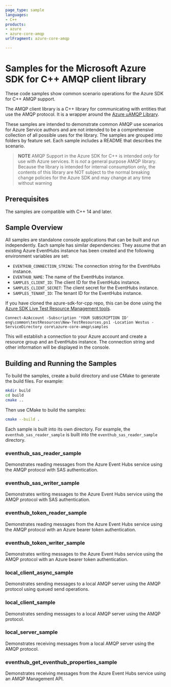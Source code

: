 ```yaml
---
page_type: sample
languages:
- C++
products:
- azure
- azure-core-amqp
urlFragment: azure-core-amqp

---
```


# Samples for the Microsoft Azure SDK for C++ AMQP client library

These code samples show common scenario operations for the Azure SDK for C++ AMQP support.

The AMQP client library is a C++ library for communicating with entities that use the AMQP 
protocol. It is a wrapper around the [Azure uAMQP Library](https://github.com/Azure/azure-uamqp-c/).

These samples are intended to demonstrate common AMQP use scenarios for Azure Service authors and are 
not intended to be a comprehensive collection of all possible uses for the library. The samples are
grouped into folders by feature set. Each sample includes a README that describes the scenario.

> **NOTE** AMQP Support in the Azure SDK for C++ is intended *only* for use with Azure services. 
It is *not* a general purpose AMQP library. Because the library is intended for internal consumption only, 
the contents of this library are NOT subject to the normal breaking change policies for the Azure SDK and 
may change at any time without warning

## Prerequisites

The samples are compatible with C++ 14 and later.

## Sample Overview

All samples are standalone console applications that can be built and run independently. Each sample has similar dependencies: They assume that an existing 
Azure EventHubs instance has been created and the following environment variables are set:

- `EVENTHUB_CONNECTION_STRING`: The connection string for the EventHubs instance.
- `EVENTHUB_NAME`: The name of the EventHubs instance.
- `SAMPLES_CLIENT_ID`: The client ID for the EventHubs instance.
- `SAMPLES_CLIENT_SECRET`: The client secret for the EventHubs instance.
- `SAMPLES_TENANT_ID`: The tenant ID for the EventHubs instance.

If you have cloned the azure-sdk-for-cpp repo, this can be done using the [Azure SDK Live Test Resource Management tools](https://github.com/Azure/azure-sdk-tools/blob/main/eng/common/TestResources/README.md).

```pwsh
Connect-AzAccount -Subscription 'YOUR SUBSCRIPTION ID'
eng\common\testResources\New-TestResources.ps1 -Location Westus -ServiceDirectory core\azure-core-amqp\samples
```

This will establish a connection to your Azure account and create a resource group and an EventHubs instance. The connection string and other information will be displayed in the console.


## Building and Running the Samples
To build the samples, create a build directory and use CMake to generate the build files. For example:

```bash
mkdir build
cd build
cmake ..
```

Then use CMake to build the samples:

```bash
cmake --build .
```

Each sample is built into its own directory. For example, the `eventhub_sas_reader_sample` is built into the `eventhub_sas_reader_sample` directory.

### eventhub_sas_reader_sample
Demonstrates reading messages from the Azure Event Hubs service using the AMQP protocol with SAS authentication.

### eventhub_sas_writer_sample
Demonstrates writing messages to the Azure Event Hubs service using the AMQP protocol with SAS authentication.

### eventhub_token_reader_sample
Demonstrates reading messages from the Azure Event Hubs service using the AMQP protocol with an Azure bearer token authentication.

### eventhub_token_writer_sample
Demonstrates writing messages to the Azure Event Hubs service using the AMQP protocol with an Azure bearer token authentication.

### local_client_async_sample
Demonstrates sending messages to a local AMQP server using the AMQP protocol using queued send operations.

### local_client_sample
Demonstrates sending messages to a local AMQP server using the AMQP protocol.

### local_server_sample
Demonstrates receiving messages from a local AMQP server using the AMQP protocol.

### eventhub_get_eventhub_properties_sample
Demonstrates receiving messages from the Azure Event Hubs service using an AMQP Management API.
